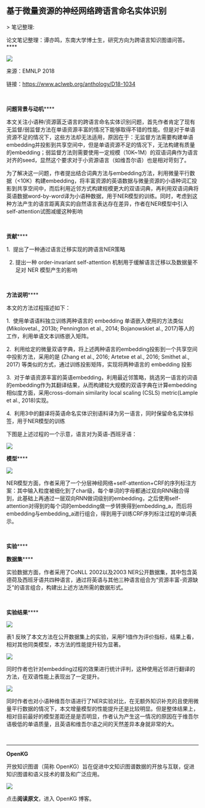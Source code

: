 
## 基于微量资源的神经网络跨语言命名实体识别

&gt; 笔记整理: 

论文笔记整理：谭亦鸣，东南大学博士生，研究方向为跨语言知识图谱问答。****

![](img/基于微量资源的神经网络跨语言命名实体识别.md_1.png)

来源：EMNLP 2018

链接：https://www.aclweb.org/anthology/D18-1034

 

**问题背景与动机******

本文关注小语种/资源匮乏语言的跨语言命名实体识别问题，首先作者肯定了现有无监督/弱监督方法在单语资源丰富的情况下能够取得不错的性能。但是对于单语资源不足的情况下，这些方法却无法适用，原因在于：无监督方法需要构建单语embedding并投影到共享空间中，但是单语资源不足的情况下，无法构建有质量的embedding；弱监督方法则需要使用一定规模（10K~1M）的双语词典作为语言对齐的seed，显然这个要求对于小资源语言（如维吾尔语）也是相对苛刻了。

为了解决这一问题，作者提出结合词典方法与embedding方法，利用微量平行数据（&lt;10K）构建embedding，将丰富资源的英语数据与微量资源的小语种词汇投影到共享空间中，而后利用近邻方式构建规模更大的双语词典，再利用双语词典将英语数据word-by-word译为小语种数据，用于NER模型的训练。同时，考虑到这种方法产生的语言距离真实的自然语言表达存在差异，作者在NER模型中引入self-attention试图减缓这种影响

 

**贡献******

1.  提出了一种通过语言迁移实现的跨语言NER策略

2. 提出一种 order-invariant self-attention 机制用于缓解语言迁移以及数据量不足对 NER 模型产生的影响

 

**方法说明******

本文的方法过程描述如下：

1.  使用单语语料独立训练两种语言的 embedding 单语嵌入使用的方法类似 (Mikolovetal., 2013b; Pennington et al., 2014; Bojanowskiet al., 2017)等人的工作，利用单语文本训练嵌入矩阵。

2.  利用给定的微量双语字典，将上述两种语言的embedding投影到一个共享空间中投影方法，采用的是 (Zhang et al., 2016; Artetxe et al., 2016; Smithet al., 2017) 等类似的方式，通过训练投影矩阵，实现将两种语言的 embedding 投影

3.  对于单语资源丰富的英语embedding，利用最近邻策略，挑选另一语言的词语的embedding作为其翻译结果，从而构建较大规模的双语字典在计算embedding相似度方面，采用cross-domain similarity local scaling (CSLS) metric(Lample et al., 2018)实现。

4.  利用3中的翻译将英语命名实体识别语料译为另一语言，同时保留命名实体标签，用于NER模型的训练

下图是上述过程的一个示意，语言对为英语-西班牙语：

![](img/基于微量资源的神经网络跨语言命名实体识别.md_2.png)



**模型******



![](img/基于微量资源的神经网络跨语言命名实体识别.md_3.png)



NER模型方面，作者采用了一个分层神经网络+self-attention+CRF的序列标注方案：其中输入粒度被细化到了char级，每个单词的字母都通过双向RNN融合得到，此基础上再通过一层双向RNN做词级别的embedding，之后使用self-attention对得到的每个词的embedding做一步转换得到embedding_a，而后将embedding与embedding_a进行组合，得到用于训练CRF序列标注过程的单词表示。

 

**实验******

**数据集******

实验数据方面，作者采用了CoNLL 2002以及2003 NER公开数据集，其中包含英德荷及西班牙语共四种语言，通过将英语与其他三种语言组合为“资源丰富-资源缺乏”的语言组合，构建出上述方法所需的数据形式。

 

**实验结果******



![](img/基于微量资源的神经网络跨语言命名实体识别.md_4.png)

表1 反映了本文方法在公开数据集上的实验，采用F1值作为评价指标，结果上看，相对其他同类模型，本方法的性能提升较为显著。

![](img/基于微量资源的神经网络跨语言命名实体识别.md_5.png)



同时作者也针对embedding过程的效果进行统计评判，这种使用近邻进行翻译的方法，在双语性能上表现出了一定提升。



![](img/基于微量资源的神经网络跨语言命名实体识别.md_6.png)

同时作者也对小语种维吾尔语进行了NER实验对比，在无额外知识补充的且使用微量平行数据的情况下，本文增量模型的性能提升还是比较明显。但是整体结果上，相对目前最好的模型差距还是是否明显，作者认为产生这一情况的原因在于维吾尔语极低的单语质量，且英语和维吾尔语之间的天然差异本身就非常的大。

 

****

**OpenKG**



开放知识图谱（简称 OpenKG）旨在促进中文知识图谱数据的开放与互联，促进知识图谱和语义技术的普及和广泛应用。

![](img/基于微量资源的神经网络跨语言命名实体识别.md_7.jpeg)

点击**阅读原文**，进入 OpenKG 博客。
